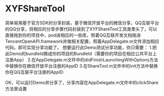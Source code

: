 # XYFShareTool
简单易用基于官方SDK的分享封装，基于微信开放平台的微信分享，QQ互联平台的QQ分享，将相应的分享步骤代码封装到了XYFShareTool工具类里头了，可以直接拖到你的项目中，pod进相应的一些库，照着QQ互联开发文档拖进TencentOpenAPI.framework并做相关配置，照着AppDelegate.m文件添加相应代码，即可实现分享功能了。
想要运行此Demo测试分享功能，你只需要：
1.把此Demo的bundleId换成你的项目的BundleId（需要你的项目在相应公共平台上注册App）
2.在AppDelegate.m文件中的didFinishLaunchingWithOptions方法中替换你在微信开放平台注册的AppID
3.在ShareTool.m文件中的init方法中替换你在QQ互联平台注册的AppID

OK，可以运行Demo并分享了，分享内容在AppDelegate.m文件中的clickShare方法里设置
